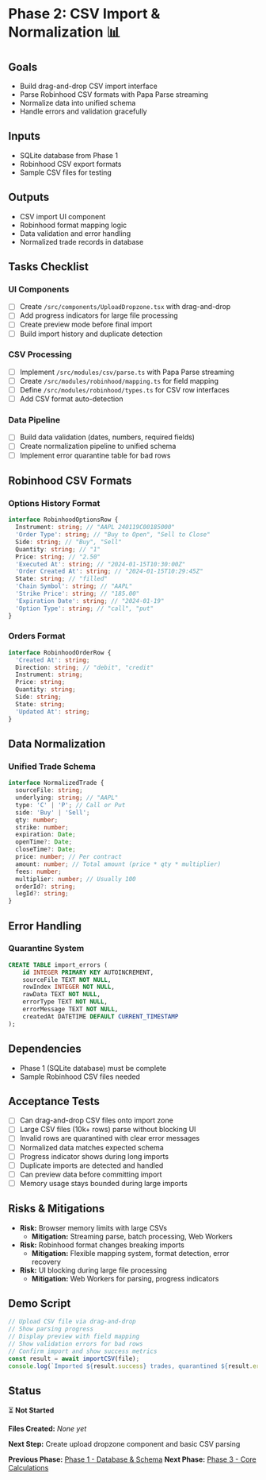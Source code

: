 # Phase 2: CSV Import & Normalization 📊

## Goals

- Build drag-and-drop CSV import interface
- Parse Robinhood CSV formats with Papa Parse streaming
- Normalize data into unified schema
- Handle errors and validation gracefully

## Inputs

- SQLite database from Phase 1
- Robinhood CSV export formats
- Sample CSV files for testing

## Outputs

- CSV import UI component
- Robinhood format mapping logic
- Data validation and error handling
- Normalized trade records in database

## Tasks Checklist

### UI Components

- [ ] Create `/src/components/UploadDropzone.tsx` with drag-and-drop
- [ ] Add progress indicators for large file processing
- [ ] Create preview mode before final import
- [ ] Build import history and duplicate detection

### CSV Processing

- [ ] Implement `/src/modules/csv/parse.ts` with Papa Parse streaming
- [ ] Create `/src/modules/robinhood/mapping.ts` for field mapping
- [ ] Define `/src/modules/robinhood/types.ts` for CSV row interfaces
- [ ] Add CSV format auto-detection

### Data Pipeline

- [ ] Build data validation (dates, numbers, required fields)
- [ ] Create normalization pipeline to unified schema
- [ ] Implement error quarantine table for bad rows

## Robinhood CSV Formats

### Options History Format

```typescript
interface RobinhoodOptionsRow {
  Instrument: string; // "AAPL 240119C00185000"
  'Order Type': string; // "Buy to Open", "Sell to Close"
  Side: string; // "Buy", "Sell"
  Quantity: string; // "1"
  Price: string; // "2.50"
  'Executed At': string; // "2024-01-15T10:30:00Z"
  'Order Created At': string; // "2024-01-15T10:29:45Z"
  State: string; // "filled"
  'Chain Symbol': string; // "AAPL"
  'Strike Price': string; // "185.00"
  'Expiration Date': string; // "2024-01-19"
  'Option Type': string; // "call", "put"
}
```

### Orders Format

```typescript
interface RobinhoodOrderRow {
  'Created At': string;
  Direction: string; // "debit", "credit"
  Instrument: string;
  Price: string;
  Quantity: string;
  Side: string;
  State: string;
  'Updated At': string;
}
```

## Data Normalization

### Unified Trade Schema

```typescript
interface NormalizedTrade {
  sourceFile: string;
  underlying: string; // "AAPL"
  type: 'C' | 'P'; // Call or Put
  side: 'Buy' | 'Sell';
  qty: number;
  strike: number;
  expiration: Date;
  openTime?: Date;
  closeTime?: Date;
  price: number; // Per contract
  amount: number; // Total amount (price * qty * multiplier)
  fees: number;
  multiplier: number; // Usually 100
  orderId?: string;
  legId?: string;
}
```

## Error Handling

### Quarantine System

```sql
CREATE TABLE import_errors (
    id INTEGER PRIMARY KEY AUTOINCREMENT,
    sourceFile TEXT NOT NULL,
    rowIndex INTEGER NOT NULL,
    rawData TEXT NOT NULL,
    errorType TEXT NOT NULL,
    errorMessage TEXT NOT NULL,
    createdAt DATETIME DEFAULT CURRENT_TIMESTAMP
);
```

## Dependencies

- Phase 1 (SQLite database) must be complete
- Sample Robinhood CSV files needed

## Acceptance Tests

- [ ] Can drag-and-drop CSV files onto import zone
- [ ] Large CSV files (10k+ rows) parse without blocking UI
- [ ] Invalid rows are quarantined with clear error messages
- [ ] Normalized data matches expected schema
- [ ] Progress indicator shows during long imports
- [ ] Duplicate imports are detected and handled
- [ ] Can preview data before committing import
- [ ] Memory usage stays bounded during large imports

## Risks & Mitigations

- **Risk:** Browser memory limits with large CSVs
  - **Mitigation:** Streaming parse, batch processing, Web Workers
- **Risk:** Robinhood format changes breaking imports
  - **Mitigation:** Flexible mapping system, format detection, error recovery
- **Risk:** UI blocking during large file processing
  - **Mitigation:** Web Workers for parsing, progress indicators

## Demo Script

```typescript
// Upload CSV file via drag-and-drop
// Show parsing progress
// Display preview with field mapping
// Show validation errors for bad rows
// Confirm import and show success metrics
const result = await importCSV(file);
console.log(`Imported ${result.success} trades, quarantined ${result.errors} rows`);
```

## Status

⏳ **Not Started**

**Files Created:** _None yet_

**Next Step:** Create upload dropzone component and basic CSV parsing

**Previous Phase:** [Phase 1 - Database & Schema](./phase-1-database.md)
**Next Phase:** [Phase 3 - Core Calculations](./phase-3-calculations.md)
